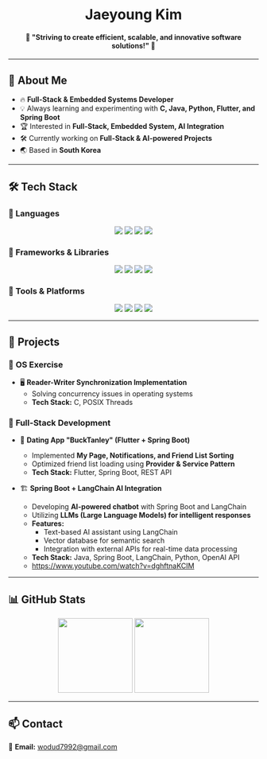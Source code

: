 <h1 align="center">Jaeyoung Kim</h1>

<h4 align="center">
  🎯 "Striving to create efficient, scalable, and innovative software solutions!" 🚀 
</h4>

---

## 🚀 About Me

- 🔥 **Full-Stack & Embedded Systems Developer**
- 💡 Always learning and experimenting with **C, Java, Python, Flutter, and Spring Boot**
- 🏆 Interested in **Full-Stack, Embedded System, AI Integration**
- 🛠 Currently working on **Full-Stack & AI-powered Projects**
- 🌏 Based in **South Korea**

---

## 🛠 Tech Stack

### 🔹 Languages  
<p align="center">
  <img src="https://img.shields.io/badge/C-A8B9CC?style=for-the-badge&logo=c&logoColor=white"/>
  <img src="https://img.shields.io/badge/Java-007396?style=for-the-badge&logo=java&logoColor=white"/>
  <img src="https://img.shields.io/badge/Python-3776AB?style=for-the-badge&logo=python&logoColor=white"/>
  <img src="https://img.shields.io/badge/Dart-0175C2?style=for-the-badge&logo=dart&logoColor=white"/>
</p>

### 🔹 Frameworks & Libraries  
<p align="center">
  <img src="https://img.shields.io/badge/Flutter-02569B?style=for-the-badge&logo=flutter&logoColor=white"/>
  <img src="https://img.shields.io/badge/Springboot-6DB33F?style=for-the-badge&logo=springboot&logoColor=white"/>
  <img src="https://img.shields.io/badge/LangChain-FFD700?style=for-the-badge&logo=langchain&logoColor=white"/>
  <img src="https://img.shields.io/badge/POSIX%20Threads-00599C?style=for-the-badge"/>
</p>

### 🔹 Tools & Platforms  
<p align="center">
  <img src="https://img.shields.io/badge/Docker-2496ED?style=for-the-badge&logo=docker&logoColor=white"/>
  <img src="https://img.shields.io/badge/GitHub-181717?style=for-the-badge&logo=github&logoColor=white"/>
  <img src="https://img.shields.io/badge/PostgreSQL-336791?style=for-the-badge&logo=postgresql&logoColor=white"/>
  <img src="https://img.shields.io/badge/Firebase-FFCA28?style=for-the-badge&logo=firebase&logoColor=black"/>
</p>

---

## 📂 Projects

### 🔹 **OS Exercise**

- 🖥️ **Reader-Writer Synchronization Implementation**
  - Solving concurrency issues in operating systems
  - **Tech Stack:** C, POSIX Threads

### 🔹 **Full-Stack Development**

- 📱 **Dating App "BuckTanley" (Flutter + Spring Boot)**
  - Implemented **My Page, Notifications, and Friend List Sorting**
  - Optimized friend list loading using **Provider & Service Pattern**
  - **Tech Stack:** Flutter, Spring Boot, REST API

- 🏗 **Spring Boot + LangChain AI Integration**
  - Developing **AI-powered chatbot** with Spring Boot and LangChain  
  - Utilizing **LLMs (Large Language Models) for intelligent responses**  
  - **Features:**  
    - Text-based AI assistant using LangChain  
    - Vector database for semantic search  
    - Integration with external APIs for real-time data processing  
  - **Tech Stack:** Java, Spring Boot, LangChain, Python, OpenAI API
  - https://www.youtube.com/watch?v=dghftnaKCIM

---

## 📊 GitHub Stats

<p align="center">
  <img src="https://github-readme-stats.vercel.app/api?username=wodud1107&show_icons=true&theme=dark" height="150"/>
  <img src="https://github-readme-streak-stats.herokuapp.com/?user=wodud1107&theme=dark" height="150"/>
</p>

---

## 📫 Contact

📩 **Email:** [wodud7992@gmail.com](mailto:wodud7992@gmail.com)